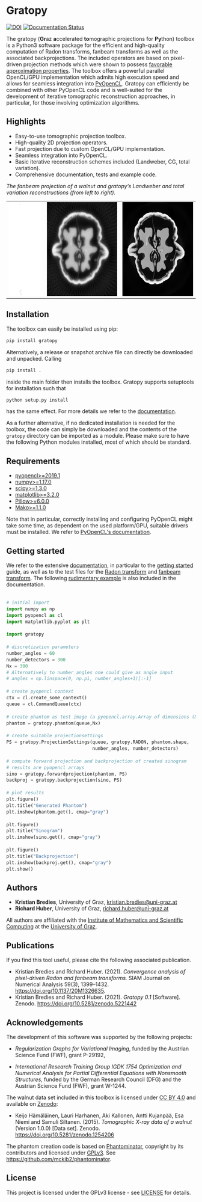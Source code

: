 # Gratopy
[![DOI](https://zenodo.org/badge/doi/10.5281/zenodo.5221442.svg)](https://doi.org/10.5281/zenodo.5221442)
[![Documentation Status](https://readthedocs.org/projects/gratopy/badge/?version=latest)](https://gratopy.readthedocs.io/?badge=latest)

The gratopy (**Gr**az **a**ccelerated **to**mographic projections for **Py**thon) toolbox is a Python3 software package for the efficient and high-quality computation of Radon transforms, fanbeam transforms as well as the associated backprojections. The included operators are based on pixel-driven projection methods which were shown to possess [favorable approximation properties](https://epubs.siam.org/doi/abs/10.1137/20M1326635). The toolbox offers a powerful parallel OpenCL/GPU implementation which admits high execution speed and allows for seamless integration into [PyOpenCL](https://documen.tician.de/pyopencl/). Gratopy can efficiently be combined with other PyOpenCL code and is well-suited for the development of iterative tomographic reconstruction approaches, in particular, for those involving optimization algorithms.

## Highlights
* Easy-to-use tomographic projection toolbox.
* High-quality 2D projection operators.
* Fast projection due to custom OpenCL/GPU implementation.
* Seamless integration into PyOpenCL.
* Basic iterative reconstruction schemes included (Landweber, CG, total variation).
* Comprehensive documentation, tests and example code.

*The fanbeam projection of a walnut and gratopy’s Landweber and total variation reconstructions (from left to right).*
<table>
  <tr>
    <td width="20%" align="center"><img src="doc/source/graphics/walnut_sinogram.png" width=91 height=250></td>
    <td width="40%" align="center"><img src="doc/source/graphics/conjugate_gradients.png" width=250 height=250></td>
    <td width="40%" align="center"><img src="doc/source/graphics/total_variation.png" width=250 height=250></td>
  </tr>
 </table>

## Installation

The toolbox can easily be installed using pip:

```bash
pip install gratopy
```

Alternatively, a release or snapshot archive file can directly be downloaded and unpacked.
Calling 

```bash
pip install .
```

inside the main folder then installs the toolbox. 
Gratopy supports setuptools for installation such that 

```bash
python setup.py install
```

has the same effect.
For more details we refer to the [documentation](https://gratopy.readthedocs.io/).

As a further alternative, if no dedicated installation is needed for the toolbox, the code can simply be downloaded and the contents of the `gratopy` directory can be imported as a module. Please make sure to have the following Python modules installed, most of which should be standard.

## Requirements

* [pyopencl>=2019.1](https://pypi.org/project/pyopencl/)
* [numpy>=1.17.0](https://pypi.org/project/numpy/)
* [scipy>=1.3.0](https://pypi.org/project/scipy/)
* [matplotlib>=3.2.0](https://pypi.org/project/matplotlib/)
* [Pillow>=6.0.0](https://pypi.org/project/Pillow/)
* [Mako>=1.1.0](https://pypi.org/project/Mako/)

Note that in particular, correctly installing and configuring PyOpenCL might take some time, as dependent on the used platform/GPU, suitable drivers must be installed. We refer to [PyOpenCL's documentation](https://documen.tician.de/pyopencl/).


## Getting started
We refer to the extensive [documentation](https://gratopy.readthedocs.io/), in particular to the [getting started](https://gratopy.readthedocs.io/en/latest/getting_started.html) guide, as well as to the test files for the [Radon transform](https://gratopy.readthedocs.io/en/latest/_modules/test_radon.html) and [fanbeam transform](https://gratopy.readthedocs.io/en/latest/_modules/test_fanbeam.html). The following [rudimentary example](https://gratopy.readthedocs.io/en/latest/getting_started.html#first-example-radon-transform) is also included in the documentation.

```python

# initial import
import numpy as np
import pyopencl as cl
import matplotlib.pyplot as plt

import gratopy

# discretization parameters
number_angles = 60
number_detectors = 300
Nx = 300
# Alternatively to number_angles one could give as angle input
# angles = np.linspace(0, np.pi, number_angles+1)[:-1]

# create pyopencl context
ctx = cl.create_some_context()
queue = cl.CommandQueue(ctx)

# create phantom as test image (a pyopencl.array.Array of dimensions (Nx, Nx))
phantom = gratopy.phantom(queue,Nx)

# create suitable projectionsettings
PS = gratopy.ProjectionSettings(queue, gratopy.RADON, phantom.shape,
                                number_angles, number_detectors)

# compute forward projection and backprojection of created sinogram
# results are pyopencl arrays
sino = gratopy.forwardprojection(phantom, PS)
backproj = gratopy.backprojection(sino, PS)

# plot results
plt.figure()
plt.title("Generated Phantom")
plt.imshow(phantom.get(), cmap="gray")

plt.figure()
plt.title("Sinogram")
plt.imshow(sino.get(), cmap="gray")

plt.figure()
plt.title("Backprojection")
plt.imshow(backproj.get(), cmap="gray")
plt.show()
```

## Authors

* **Kristian Bredies**, University of Graz, kristian.bredies@uni-graz.at
* **Richard Huber**, University of Graz, richard.huber@uni-graz.at

All authors are affiliated with the [Institute of Mathematics and Scientific Computing](https://mathematik.uni-graz.at/en) at the [University of Graz](https://www.uni-graz.at/en).

## Publications
If you find this tool useful, please cite the following associated publication.

* Kristian Bredies and Richard Huber. (2021). *Convergence analysis of pixel-driven Radon and fanbeam transforms.* SIAM Journal on Numerical Analysis 59(3), 1399–1432. https://doi.org/10.1137/20M1326635.
* Kristian Bredies and Richard Huber. (2021). *Gratopy 0.1* [Software]. Zenodo. https://doi.org/10.5281/zenodo.5221442

## Acknowledgements

The development of this software was supported by the following projects:

* *Regularization Graphs for Variational Imaging*, funded by the Austrian Science Fund (FWF), grant P-29192,

* *International Research Training Group IGDK 1754 Optimization and Numerical Analysis for Partial Differential Equations with Nonsmooth
Structures*, funded by the German Research Council (DFG) and the Austrian Science Fund (FWF), grant W-1244.

The walnut data set included in this toolbox is licensed under [CC BY 4.0](https://creativecommons.org/licenses/by/4.0/) and available on [Zenodo](https://doi.org/10.5281/zenodo.1254206):

* Keijo Hämäläinen, Lauri Harhanen, Aki Kallonen, Antti Kujanpää, Esa Niemi and Samuli Siltanen. (2015). *Tomographic X-ray data of a walnut* (Version 1.0.0) [Data set]. Zenodo. https://doi.org/10.5281/zenodo.1254206

The phantom creation code is based on [Phantominator](https://github.com/mckib2/phantominator), copyright by its contributors and licensed under [GPLv3](https://github.com/mckib2/phantominator/blob/master/LICENSE). See https://github.com/mckib2/phantominator.

## License

This project is licensed under the GPLv3 license - see [LICENSE](LICENSE) for details.
